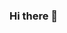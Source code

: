 ### Hi there 👋


<!--
- 🌱 I’m currently learning JAVA
-->

<!--
[![Jeeeem's GitHub stats](https://github-readme-stats.vercel.app/api?username=jeeeem)](https://github.com/jeeeem/github-readme-stats)
-->

<!--
**jeeeem/jeeeem** is a ✨ _special_ ✨ repository because its `README.md` (this file) appears on your GitHub profile.

Here are some ideas to get you started:

- 🔭 I’m currently working on ...
- 🌱 I’m currently learning ...
- 👯 I’m looking to collaborate on ...
- 🤔 I’m looking for help with ...
- 💬 Ask me about ...
- 📫 How to reach me: ...
- 😄 Pronouns: ...
- ⚡ Fun fact: ...
-->
